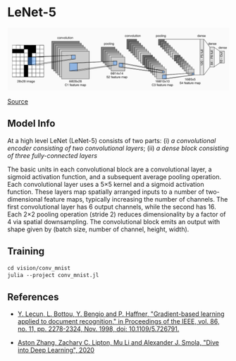 # LeNet-5

![LeNet-5](../conv_mnist/docs/LeNet-5.png)

[Source](https://d2l.ai/chapter_convolutional-neural-networks/lenet.html)

## Model Info

At a high level LeNet (LeNet-5) consists of two parts:
(i) _a convolutional encoder consisting of two convolutional layers_;
(ii) _a dense block consisting of three fully-connected layers_

The basic units in each convolutional block are a convolutional layer, a sigmoid activation function, and a subsequent average pooling operation. Each convolutional layer uses a  5×5  kernel and a sigmoid activation function. These layers map spatially arranged inputs to a number of two-dimensional feature maps, typically increasing the number of channels. The first convolutional layer has 6 output channels, while the second has 16. Each  2×2  pooling operation (stride 2) reduces dimensionality by a factor of  4  via spatial downsampling. The convolutional block emits an output with shape given by (batch size, number of channel, height, width).

## Training

```shell
cd vision/conv_mnist
julia --project conv_mnist.jl
```

## References

* [Y. Lecun, L. Bottou, Y. Bengio and P. Haffner, "Gradient-based learning applied to document recognition," in Proceedings of the IEEE, vol. 86, no. 11, pp. 2278-2324, Nov. 1998, doi: 10.1109/5.726791.](http://yann.lecun.com/exdb/publis/pdf/lecun-01a.pdf)

* [Aston Zhang, Zachary C. Lipton, Mu Li and Alexander J. Smola, "Dive into Deep Learning", 2020](https://d2l.ai/chapter_convolutional-neural-networks/lenet.html)
